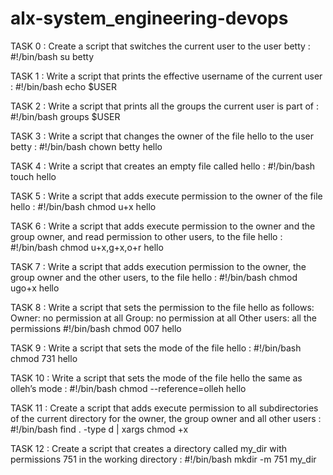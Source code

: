 # alx-system_engineering-devops

TASK 0 : Create a script that switches the current user to the user betty :
#!/bin/bash
su betty

TASK 1 : Write a script that prints the effective username of the current user :
#!/bin/bash
echo $USER

TASK 2 : Write a script that prints all the groups the current user is part of :
#!/bin/bash
groups $USER

TASK 3 : Write a script that changes the owner of the file hello to the user betty :
#!/bin/bash
chown betty hello

TASK 4 : Write a script that creates an empty file called hello :
#!/bin/bash
touch hello

TASK 5 : Write a script that adds execute permission to the owner of the file hello :
#!/bin/bash
chmod u+x hello

TASK 6 : Write a script that adds execute permission to the owner and the group owner, and read permission to other users, to the file hello :
#!/bin/bash
chmod u+x,g+x,o+r hello

TASK 7 : Write a script that adds execution permission to the owner, the group owner and the other users, to the file hello :
#!/bin/bash
chmod ugo+x hello

TASK 8 : Write a script that sets the permission to the file hello as follows:
Owner: no permission at all
Group: no permission at all
Other users: all the permissions
#!/bin/bash
chmod 007 hello

TASK 9 : Write a script that sets the mode of the file hello :
#!/bin/bash
chmod 731 hello

TASK 10 : Write a script that sets the mode of the file hello the same as olleh’s mode :
#!/bin/bash
chmod --reference=olleh hello

TASK 11 : Create a script that adds execute permission to all subdirectories of the current directory for the owner, the group owner and all other users :
#!/bin/bash
find . -type d | xargs chmod +x

TASK 12 : 
Create a script that creates a directory called my_dir with permissions 751 in the working directory :
#!/bin/bash
mkdir -m 751 my_dir
